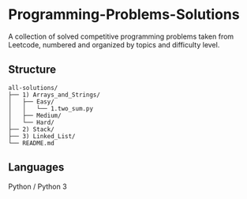 # Programming-Problems-Solutions
A collection of solved competitive programming problems taken from Leetcode, numbered and organized by topics and difficulty level.

## Structure
```
all-solutions/
├── 1) Arrays_and_Strings/
│   ├── Easy/
│   │   └── 1.two_sum.py
│   ├── Medium/
│   └── Hard/
├── 2) Stack/
├── 3) Linked_List/
└── README.md
```

## Languages
Python / Python 3
